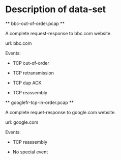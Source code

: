 # Description of data-set


** bbc-out-of-order.pcap **

A complete request-response to bbc.com website.

url: bbc.com

Events: 

* TCP out-of-order 

* TCP retransmission

* TCP dup ACK

* TCP reassembly

** googlefr-tcp-in-order.pcap **

A complete requet-response to google.com website.

url: google.com

Events: 

* TCP reassembly

* No special event
